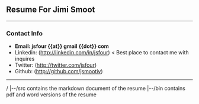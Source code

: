 ## Resume For Jimi Smoot

---
### Contact Info
- **Email: jsfour {{at}} gmail {{dot}} com**
- Linkedin: (http://linkedin.com/in/jsfour) < Best place to contact me with inquires
- Twitter: (http://twitter.com/jsfour)
- Github: (http://github.com/jsmootiv)

---

/
|--/src contains the markdown document of the resume
|--/bin contains pdf and word versions of the resume